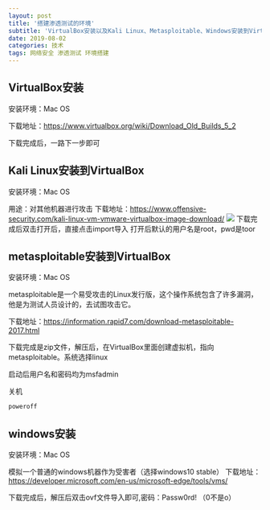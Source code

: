 ```yaml
---
layout: post
title: '搭建渗透测试的环境'
subtitle: 'VirtualBox安装以及Kali Linux、Metasploitable、Windows安装到VirtualBox'
date: 2019-08-02
categories: 技术
tags: 网络安全 渗透测试 环境搭建
---
```

## VirtualBox安装
安装环境：Mac OS

下载地址：https://www.virtualbox.org/wiki/Download_Old_Builds_5_2

下载完成后，一路下一步即可

## Kali Linux安装到VirtualBox
安装环境：Mac OS

用途：对其他机器进行攻击
下载地址：https://www.offensive-security.com/kali-linux-vm-vmware-virtualbox-image-download/
![](https://blog.res.witdor.com/article/downloadKali.png)
下载完成后双击打开后，直接点击import导入
打开后默认的用户名是root，pwd是toor

## metasploitable安装到VirtualBox
安装环境：Mac OS

metasploitable是一个易受攻击的Linux发行版，这个操作系统包含了许多漏洞，他是为测试人员设计的，去试图攻击它。

下载地址：https://information.rapid7.com/download-metasploitable-2017.html

下载完成是zip文件，解压后，在VirtualBox里面创建虚拟机，指向metasploitable。系统选择linux

启动后用户名和密码均为msfadmin 

关机
```bash
poweroff
```

## windows安装
安装环境：Mac OS

模拟一个普通的windows机器作为受害者（选择windows10 stable）
下载地址：https://developer.microsoft.com/en-us/microsoft-edge/tools/vms/

下载完成后，解压后双击ovf文件导入即可,密码：Passw0rd!  （0不是o）
